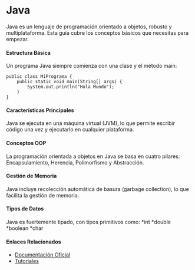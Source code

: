 # Java

Java es un lenguaje de programación orientado a objetos, robusto y multiplataforma. Esta guía cubre los conceptos básicos que necesitas para empezar.

#### Estructura Básica
Un programa Java siempre comienza con una clase y el método main:

    public class MiPrograma {
        public static void main(String[] args) {
            System.out.println("Hola Mundo");
        }
    }

#### Características Principales
Java se ejecuta en una máquina virtual (JVM), lo que permite escribir código una vez y ejecutarlo en cualquier plataforma. 

#### Conceptos OOP
La programación orientada a objetos en Java se basa en cuatro pilares: Encapsulamiento, Herencia, Polimorfismo y Abstracción.

#### Gestión de Memoria
Java incluye recolección automática de basura (garbage collection), lo que facilita la gestión de memoria.

#### Tipos de Datos
Java es fuertemente tipado, con tipos primitivos como:
*int
*double
*boolean
*char

#### Enlaces Relacionados
* [Documentación Oficial](https://docs.oracle.com/en/java/)
* [Tutoriales](https://docs.oracle.com/javase/tutorial/)